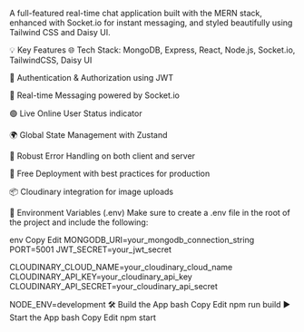 A full-featured real-time chat application built with the MERN stack, enhanced with Socket.io for instant messaging, and styled beautifully using Tailwind CSS and Daisy UI.

💡 Key Features
🌐 Tech Stack: MongoDB, Express, React, Node.js, Socket.io, TailwindCSS, Daisy UI

🔐 Authentication & Authorization using JWT

💬 Real-time Messaging powered by Socket.io

🟢 Live Online User Status indicator

🌍 Global State Management with Zustand

🧩 Robust Error Handling on both client and server

🚀 Free Deployment with best practices for production

📦 Cloudinary integration for image uploads

🔧 Environment Variables (.env)
Make sure to create a .env file in the root of the project and include the following:

env
Copy
Edit
MONGODB_URI=your_mongodb_connection_string
PORT=5001
JWT_SECRET=your_jwt_secret

CLOUDINARY_CLOUD_NAME=your_cloudinary_cloud_name
CLOUDINARY_API_KEY=your_cloudinary_api_key
CLOUDINARY_API_SECRET=your_cloudinary_api_secret

NODE_ENV=development
🛠 Build the App
bash
Copy
Edit
npm run build
▶️ Start the App
bash
Copy
Edit
npm start
